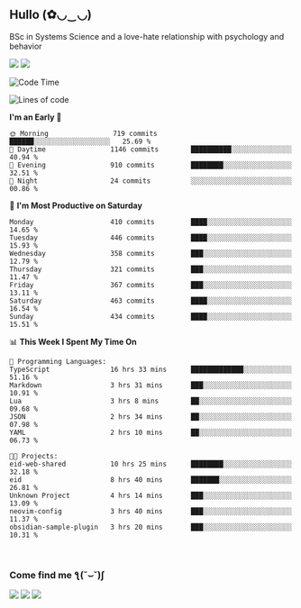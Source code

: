 <h2>Hullo (✿◡‿◡)</h2>

BSc in Systems Science and a love-hate relationship with psychology and behavior

<img src="https://github-readme-activity-graph.vercel.app/graph?username=hedonicadapter&theme=high-contrast"/>
<img src="https://github-readme-stats-git-masterrstaa-rickstaa.vercel.app/api?username=hedonicadapter&theme=highcontrast"/>

<!--START_SECTION:waka-->
![Code Time](http://img.shields.io/badge/Code%20Time-1%2C932%20hrs%201%20min-blue)

![Lines of code](https://img.shields.io/badge/From%20Hello%20World%20I%27ve%20Written-6.5%20million%20lines%20of%20code-blue)

**I'm an Early 🐤** 

```text
🌞 Morning                719 commits         ██████░░░░░░░░░░░░░░░░░░░   25.69 % 
🌆 Daytime                1146 commits        ██████████░░░░░░░░░░░░░░░   40.94 % 
🌃 Evening                910 commits         ████████░░░░░░░░░░░░░░░░░   32.51 % 
🌙 Night                  24 commits          ░░░░░░░░░░░░░░░░░░░░░░░░░   00.86 % 
```
📅 **I'm Most Productive on Saturday** 

```text
Monday                   410 commits         ████░░░░░░░░░░░░░░░░░░░░░   14.65 % 
Tuesday                  446 commits         ████░░░░░░░░░░░░░░░░░░░░░   15.93 % 
Wednesday                358 commits         ███░░░░░░░░░░░░░░░░░░░░░░   12.79 % 
Thursday                 321 commits         ███░░░░░░░░░░░░░░░░░░░░░░   11.47 % 
Friday                   367 commits         ███░░░░░░░░░░░░░░░░░░░░░░   13.11 % 
Saturday                 463 commits         ████░░░░░░░░░░░░░░░░░░░░░   16.54 % 
Sunday                   434 commits         ████░░░░░░░░░░░░░░░░░░░░░   15.51 % 
```


📊 **This Week I Spent My Time On** 

```text
💬 Programming Languages: 
TypeScript               16 hrs 33 mins      █████████████░░░░░░░░░░░░   51.16 % 
Markdown                 3 hrs 31 mins       ███░░░░░░░░░░░░░░░░░░░░░░   10.91 % 
Lua                      3 hrs 8 mins        ██░░░░░░░░░░░░░░░░░░░░░░░   09.68 % 
JSON                     2 hrs 34 mins       ██░░░░░░░░░░░░░░░░░░░░░░░   07.98 % 
YAML                     2 hrs 10 mins       ██░░░░░░░░░░░░░░░░░░░░░░░   06.73 % 

🐱‍💻 Projects: 
eid-web-shared           10 hrs 25 mins      ████████░░░░░░░░░░░░░░░░░   32.18 % 
eid                      8 hrs 40 mins       ███████░░░░░░░░░░░░░░░░░░   26.81 % 
Unknown Project          4 hrs 14 mins       ███░░░░░░░░░░░░░░░░░░░░░░   13.09 % 
neovim-config            3 hrs 40 mins       ███░░░░░░░░░░░░░░░░░░░░░░   11.37 % 
obsidian-sample-plugin   3 hrs 20 mins       ███░░░░░░░░░░░░░░░░░░░░░░   10.31 % 
```


<!--END_SECTION:waka-->

<br/>
<h3>Come find me ƪ(˘⌣˘)ʃ </h3>

<a href="https://hedonicadapter.com/"><img src="https://img.shields.io/badge/-Portfolio-3423A6?style=flat-square&logo=Google-Chrome&logoColor=white"/></a>
<a href="www.linkedin.com/in/sam-herman"><img src="https://img.shields.io/badge/-Sam%20Herman-0077B5?style=flat-square&logo=Linkedin&logoColor=white"/></a>
<a href="mailto:mailservice.samherman@gmail.com"><img src="https://img.shields.io/badge/-mailservice.samherman@gmail.com-D14836?style=flat-square&logo=Gmail&logoColor=white"/></a>

<!--
**cdthomp1/cdthomp1** is a ✨ _special_ ✨ repository because its `README.md` (this file) appears on your GitHub profile.


----
Credit: [cdthomp1](https://github.com/cdthomp1)

Last Edited on: 19/11/2020

